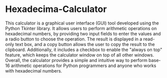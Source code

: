 # Hexadecima-Calculator
This calculator is a graphical user interface (GUI) tool developed using the Python Tkinter library. It allows users to perform arithmetic operations on hexadecimal numbers, by providing two input fields to enter the values and a radio button to choose the operation. The result is displayed in a read-only text box, and a copy button allows the user to copy the result to the clipboard. Additionally, it includes a checkbox to enable the "always on top" feature, which keeps the calculator window on top of all other windows. Overall, the calculator provides a simple and intuitive way to perform base-16 arithmetic operations for Python programmers and anyone who works with hexadecimal numbers.
